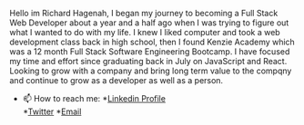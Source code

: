 
Hello im Richard Hagenah, I began my journey to becoming a Full Stack Web Developer about a year and a half ago when I was trying to figure out what I wanted to do with my life. I knew I liked computer and took a web development class back in high school, then I found Kenzie Academy which was a 12 month Full Stack Software Engineering Bootcamp. I have focused my time and effort since graduating back in July on JavaScript and React. Looking to grow with a company and bring long term value to the compqny and continue to grow as a developer as well as a person.




- 📫 How to reach me:
*[Linkedin Profile](https://www.linkedin.com/in/richardthagenah/)    
*[Twitter](https://twitter.com/hagenah_richie)
*[Email](richardthagenah@gmail.com)


